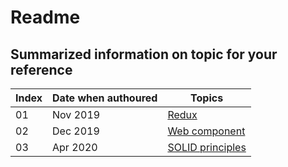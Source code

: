 # Readme


## Summarized information on topic for your reference

|Index|Date when authoured|Topics|
| - | - | - |
| 01 | Nov 2019 | [Redux](./redux/readme.md) |
| 02 | Dec 2019 | [Web component](./webcomponent/readme.md) |
| 03 | Apr 2020 | [SOLID principles](./solid/readme.md) |
